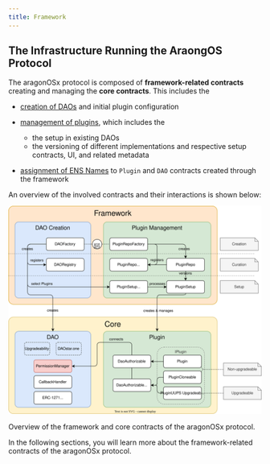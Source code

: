 ```yaml
---
title: Framework
---
```


## The Infrastructure Running the AraongOS Protocol

The aragonOSx protocol is composed of **framework-related contracts** creating and managing the **core contracts**. This includes the

- [creation of DAOs](01-dao-creation/index.md) and initial plugin configuration
- [management of plugins](02-plugin-management/index.md), which includes the

  - the setup in existing DAOs
  - the versioning of different implementations and respective setup contracts, UI, and related metadata

- [assignment of ENS Names](./03-ens-names.md) to `Plugin` and `DAO` contracts created through the framework

An overview of the involved contracts and their interactions is shown below:

<div class="center-column">

![](aragon-os-infrastructure-core-overview.drawio.svg)

<p class="caption"> 
  Overview of the framework and core contracts of the aragonOSx protocol.
</p>

</div>

In the following sections, you will learn more about the framework-related contracts of the aragonOSx protocol.

